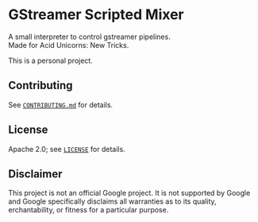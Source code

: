 # GStreamer Scripted Mixer

A small interpreter to control gstreamer pipelines.  
Made for Acid Unicorns: New Tricks.  

This is a personal project.

## Contributing

See [`CONTRIBUTING.md`](CONTRIBUTING.md) for details.

## License

Apache 2.0; see [`LICENSE`](LICENSE) for details.

## Disclaimer

This project is not an official Google project. It is not supported by
Google and Google specifically disclaims all warranties as to its quality,
erchantability, or fitness for a particular purpose.
